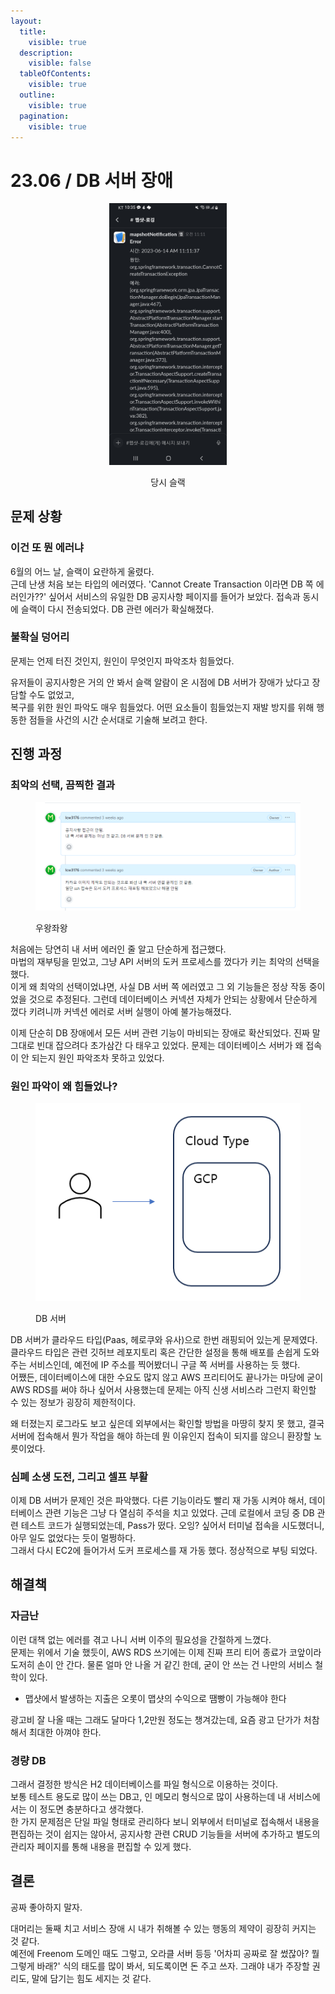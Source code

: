 ```yaml
---
layout:
  title:
    visible: true
  description:
    visible: false
  tableOfContents:
    visible: true
  outline:
    visible: true
  pagination:
    visible: true
---
```


# 23.06 / DB 서버 장애

<div align="center" data-full-width="false">

<figure><img src="../.gitbook/assets/image (2) (3).png" alt="" width="188"><figcaption><p>당시 슬랙</p></figcaption></figure>

</div>

## 문제 상황

### 이건 또 뭔 에러냐

6월의 어느 날, 슬랙이 요란하게 울렸다.\
근데 난생 처음 보는 타입의 에러였다. 'Cannot Create Transaction 이라면 DB 쪽 에러인가??' 싶어서 서비스의 유일한 DB 공지사항 페이지를 들어가 보았다. 접속과 동시에 슬랙이 다시 전송되었다. DB 관련 에러가 확실해졌다.

### 불확실 덩어리

문제는 언제 터진 것인지, 원인이 무엇인지 파악조차 힘들었다.&#x20;

유저들이 공지사항은 거의 안 봐서 슬랙 알람이 온 시점에 DB 서버가 장애가 났다고 장담할 수도 없었고,\
복구를 위한 원인 파악도 매우 힘들었다. 어떤 요소들이 힘들었는지 재발 방지를 위해 행동한 점들을 사건의 시간 순서대로 기술해 보려고 한다.

## 진행 과정

### 최악의 선택, 끔찍한 결과

<figure><img src="../.gitbook/assets/image (8).png" alt=""><figcaption><p>우왕좌왕</p></figcaption></figure>

처음에는 당연히 내 서버 에러인 줄 알고 단순하게 접근했다.\
마법의 재부팅을 믿었고, 그냥 API 서버의 도커 프로세스를 껐다가 키는 최악의 선택을 했다.\
이게 왜 최악의 선택이었냐면, 사실 DB 서버 쪽 에러였고 그 외 기능들은 정상 작동 중이었을 것으로 추정된다. 그런데 데이터베이스 커넥션 자체가 안되는 상황에서 단순하게 껐다 키려니까 커넥션 에러로 서버 실행이 아예 불가능해졌다.

이제 단순히 DB 장애에서 모든 서버 관련 기능이 마비되는 장애로 확산되었다. 진짜 말 그대로 빈대 잡으려다 초가삼간 다 태우고 있었다. 문제는 데이터베이스 서버가 왜 접속이 안 되는지 원인 파악조차 못하고 있었다.

### 원인 파악이 왜 힘들었나?

<figure><img src="../.gitbook/assets/image (1).png" alt=""><figcaption><p>DB 서버</p></figcaption></figure>

DB 서버가 클라우드 타입(Paas,  헤로쿠와 유사)으로 한번 래핑되어 있는게 문제였다.\
클라우드 타입은 관련 깃허브 레포지토리 혹은 간단한 설정을 통해 배포를 손쉽게 도와주는 서비스인데, 예전에 IP 주소를 찍어봤더니 구글 쪽 서버를 사용하는 듯 했다.\
어쨌든, 데이터베이스에 대한 수요도 많지 않고 AWS 프리티어도 끝나가는 마당에 굳이 AWS RDS를 써야 하나 싶어서 사용했는데 문제는 아직 신생 서비스라 그런지 확인할 수 있는 정보가 굉장히 제한적이다.

왜 터졌는지 로그라도 보고 싶은데 외부에서는 확인할 방법을 마땅히 찾지 못 했고, 결국 서버에 접속해서 뭔가 작업을 해야 하는데 뭔 이유인지 접속이 되지를 않으니 환장할 노릇이었다.

### 심폐 소생 도전, 그리고 셀프 부활

이제 DB 서버가 문제인 것은 파악했다. 다른 기능이라도 빨리 재 가동 시켜야 해서, 데이터베이스 관련 기능은 그냥 다 열심히 주석을 치고 있었다. 근데 로컬에서 코딩 중 DB 관련 테스트 코드가 실행되었는데, Pass가 떴다. 오잉? 싶어서 터미널 접속을 시도했더니, 아무 일도 없었다는 듯이 멀쩡하다.\
그래서 다시 EC2에 들어가서 도커 프로세스를 재 가동 했다. 정상적으로 부팅 되었다.

## 해결책

### 자금난

이런 대책 없는 에러를 겪고 나니 서버 이주의 필요성을 간절하게 느꼈다.\
문제는 위에서 기술 했듯이, AWS RDS 쓰기에는 이제 진짜 프리 티어 종료가 코앞이라 도저히 손이 안 간다. 물론 얼마 안 나올 거 같긴 한데, 굳이 안 쓰는 건 나만의 서비스 철학이 있다.

* 맵샷에서 발생하는 지출은 오롯이 맵샷의 수익으로 땜빵이 가능해야 한다

광고비 잘 나올 때는 그래도 달마다 1,2만원 정도는 챙겨갔는데, 요즘 광고 단가가 처참해서 최대한 아껴야 한다.

### 경량 DB

그래서 결정한 방식은 H2 데이터베이스를 파일 형식으로 이용하는 것이다.\
보통 테스트 용도로 많이 쓰는 DB고, 인 메모리 형식으로 많이 사용하는데 내 서비스에서는 이 정도면 충분하다고 생각했다.\
한 가지 문제점은 단일 파일 형태로 관리하다 보니 외부에서 터미널로 접속해서 내용을 편집하는 것이 쉽지는 않아서, 공지사항 관련 CRUD 기능들을 서버에 추가하고 별도의 관리자 페이지를 통해 내용을 편집할 수 있게 했다.

## 결론

공짜 좋아하지 말자.&#x20;

대머리는 둘째 치고 서비스 장애 시 내가 취해볼 수 있는 행동의 제약이 굉장히 커지는 것 같다.\
예전에 Freenom 도메인 때도 그렇고, 오라클 서버 등등 '어차피 공짜로 잘 썼잖아? 뭘 그렇게 바래?' 식의 태도를 많이 봐서, 되도록이면 돈 주고 쓰자. 그래야 내가 주장할 권리도, 말에 담기는 힘도 세지는 것 같다.
